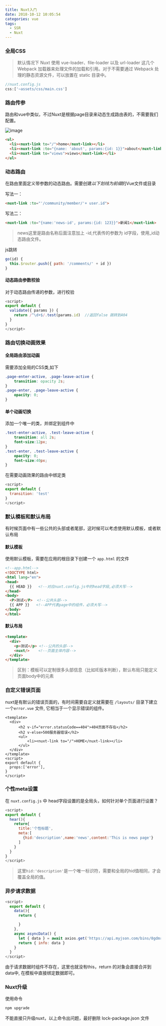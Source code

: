 ```yaml
---
title: Nuxt入门
date: 2018-10-12 10:05:54
categories: vue
tags:
  - SSR
  - Nuxt
---
```


### 全局CSS

>默认情况下 Nuxt 使用 vue-loader、file-loader 以及 url-loader 这几个 Webpack 加载器来处理文件的加载和引用。对于不需要通过 Webpack 处理的静态资源文件，可以放置在 static 目录中。

```js
//nuxt.config.js
css:['~assets/css/main.css']
```


### 路由传参

路由和vue中类似，不过Nuxt是根据page目录来动态生成路由表的，不需要我们配置。

![image](http://ywx.store:86/kodexplorer/data/User/admin/home/图片/0073tXM5gy1fy1yaa68s7j309d05lq31.jpg)

```html
<ul>
  <li><nuxt-link to="/">home</nuxt-link></li>
  <li><nuxt-link :to="{name: 'about', params:{id: 1}}">about</nuxt-link></li>
  <li><nuxt-link to="views">views</nuxt-link></li>
</ul>
```


### 动态路由

在路由里面定义带参数的动态路由。需要创建*以下划线为前缀*的Vue文件或目录

写法一：
```html
<nuxt-link :to="'/community/member/'+ user.id">
```
写法二：
```html
<nuxt-link :to="{name:'news-id', params:{id: 123}}">新闻1</nuxt-link>
```

> news这里是路由名称后面注意加上 -id,代表传的参数为 id字段，使用_id动态路由文件。

js跳转

```js
go(id) { 
  this.$router.push({ path: '/comments/' + id })
}
```

#### 动态路由参数校验

对于动态路由传递的参数，进行校验

```js
<script>
export default {
  validate({ params }) {
    return /^\d+$/.test(params.id)  //返回false 跳转到404
  }
}
</script>
```

### 路由切换动画效果



#### 全局路由添加动画

需要添加全局的CSS类,如下

```css
.page-enter-active, .page-leave-active {
    transition: opacity 2s;
}
.page-enter, .page-leave-active {
    opacity: 0;
}
```

#### 单个动画切换

添加一个唯一的类，并绑定到组件中

```css
.test-enter-active, .test-leave-active {
    transition: all 2s;
    font-size:12px;
}
.test-enter, .test-leave-active {
    opacity: 0;
    font-size:40px;
}
```

在需要动画效果的路由中绑定类
```js
<script>
export default {
  transition: 'test'
}
</script>
```

### 默认模板和默认布局

有时候页面中有一些公共的头部或者尾部，这时候可以考虑使用默认模板，或者默认布局

#### 默认模板

使用默认模板，需要在应用的根目录下创建一个 `app.html` 的文件

```html
<!--app.html-->
<!DOCTYPE html>
<html lang="en">
<head>
  {{ HEAD }}   <!--对应nuxt.config.js中的head字段,必须大写-->
</head>
<body>
  <P>测试</P>  <!--公共头部-->
  {{ APP }}   <!--APP代表page中的组件，必须大写-->
</body>
</html>

```

#### 默认布局

```html
<template>
  <div>
    <p>测试</p> <!--公共的头部-->
    <nuxt/>    <!--页面主体内容-->
  </div>
</template>
```

>区别：模板可以定制很多头部信息（比如IE版本判断），默认布局只能定义页面body中的元素

### 自定义错误页面

nuxt是有默认的错误页面的，有时间需要自定义就需要在 `/layouts/` 目录下建立一个`error.vue` 文件, 它相当于一个显示错误的组件。

```
<template>
  <div>
      <h2 v-if="error.statusCode==404">404页面不存在</h2>
      <h2 v-else>500服务器错误</h2>
      <ul>
          <li><nuxt-link to="/">HOME</nuxt-link></li>
      </ul>
  </div>
</template>
<script>
export default {
  props:['error'],
}
</script>
```

### 个性meta设置

在 `nuxt.config.js` 中 head字段设置的是全局头，如何针对单个页面进行设置？

```js
<script>
export default {
  hear(){
    return{
      title:'个性标题',
      meta:[
        {hid:'description',name:'news',content:'This is news page'}
      ]
    }
  }
}
</script>  
```

> 这里`hid:'description'`是一个唯一标识符，需要和全局的hid值相同，才会覆盖全局的值。

### 异步请求数据

```js
<script>
  export default {
    data(){
      return {

      }
    },
    async asyncData() {
      let { data } = await axios.get('https://api.myjson.com/bins/8gdmr')
      return { info: data }
    }
  }
</script>  
```

由于请求数据时组件不存在，这里也就没有this，return 的对象会直接合并到 data中, 在模板中直接绑定数据即可。

### Nuxt升级

使用命令

```bash
npm upgrade
```

不能直接只升级nuxt，以上命令出问题，最好删除 lock-package.json 文件